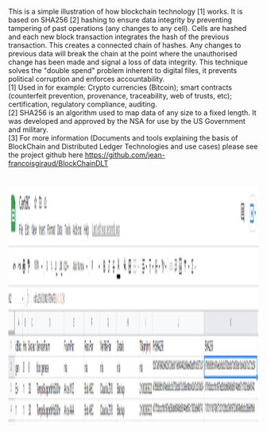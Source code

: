 This is a simple illustration of how blockchain technology [1] works. It is based on SHA256 [2] hashing to ensure data integrity by preventing tampering of past operations (any changes to any cell). Cells are hashed and each new block transaction integrates the hash of the previous transaction. This creates a connected chain of hashes. Any changes to previous data will break the chain at the point where the unauthorised change has been made and signal a loss of data integrity. This technique solves the "double spend" problem inherent to digital files, it prevents political corruption and enforces accountability.  
[1] Used in for example: Crypto currencies (Bitcoin); smart contracts (counterfeit prevention, provenance, traceability, web of trusts, etc); certification, regulatory compliance, auditing.  
[2] SHA256 is an algorithm used to map data of any size to a fixed length. It was developed and approved by the NSA for use by the US Government and military.  
[3] For more information (Documents and tools explaining the basis of BlockChain and Distributed Ledger Technologies and use cases) please see the project github here https://github.com/jean-francoisgiraud/BlockChainDLT  
#
<img src="CertiBCGoogleSheets.png" width="1280" height="480">

